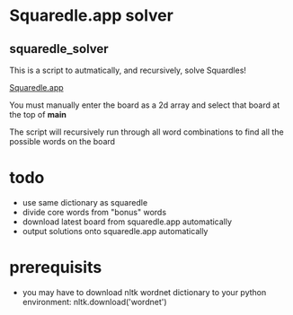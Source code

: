 
# Squaredle.app solver

## squaredle_solver

This is a script to autmatically, and recursively, solve Squardles!

[Squaredle.app](https://squaredle.app)

You must manually enter the board as a 2d array and select that board at the top of __main__

The script will recursively run through all word combinations to find all the possible words on the board

# todo
- use same dictionary as squaredle
- divide core words from "bonus" words
- download latest board from squaredle.app automatically
- output solutions onto squaredle.app automatically


# prerequisits
- you may have to download nltk wordnet dictionary to your python environment: nltk.download('wordnet')



